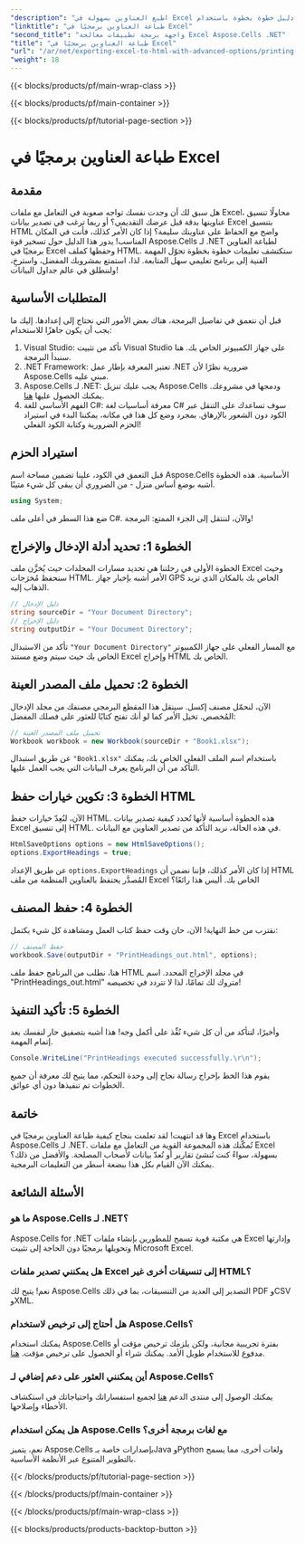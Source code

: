 ```yaml
---
"description": "اطبع العناوين بسهولة في Excel باستخدام دليل خطوة بخطوة باستخدام Aspose.Cells لـ .NET. صدّر بياناتك بدقة إلى HTML وأبهر جمهورك."
"linktitle": "طباعة العناوين برمجيًا في Excel"
"second_title": "واجهة برمجة تطبيقات معالجة Excel Aspose.Cells .NET"
"title": "طباعة العناوين برمجيًا في Excel"
"url": "/ar/net/exporting-excel-to-html-with-advanced-options/printing-headings/"
"weight": 18
---
```


{{< blocks/products/pf/main-wrap-class >}}

{{< blocks/products/pf/main-container >}}

{{< blocks/products/pf/tutorial-page-section >}}

# طباعة العناوين برمجيًا في Excel

## مقدمة
هل سبق لك أن وجدت نفسك تواجه صعوبة في التعامل مع ملفات Excel، محاولًا تنسيق عناوينها بدقة قبل عرضك التقديمي؟ أو ربما ترغب في تصدير بيانات Excel بتنسيق HTML واضح مع الحفاظ على عناوينك سليمة؟ إذا كان الأمر كذلك، فأنت في المكان المناسب! يدور هذا الدليل حول تسخير قوة Aspose.Cells لـ .NET لطباعة العناوين برمجيًا في Excel وحفظها كملف HTML. ستكتشف تعليمات خطوة بخطوة تحوّل المهمة الفنية إلى برنامج تعليمي سهل المتابعة. لذا، استمتع بمشروبك المفضل، واسترخِ، ولننطلق في عالم جداول البيانات!
## المتطلبات الأساسية
قبل أن نتعمق في تفاصيل البرمجة، هناك بعض الأمور التي نحتاج إلى إعدادها. إليك ما يجب أن يكون جاهزًا للاستخدام:
1. Visual Studio: تأكد من تثبيت Visual Studio على جهاز الكمبيوتر الخاص بك. هنا سنبدأ البرمجة.
2. .NET Framework: تعتبر المعرفة بإطار عمل .NET ضرورية نظرًا لأن Aspose.Cells مبني عليه.
3. Aspose.Cells لـ .NET: يجب عليك تنزيل Aspose.Cells ودمجها في مشروعك. يمكنك الحصول عليها [هنا](https://releases.aspose.com/cells/net/).
4. الفهم الأساسي للغة C#: معرفة أساسيات لغة C# سوف تساعدك على التنقل عبر الكود دون الشعور بالإرهاق.
بمجرد وضع كل هذا في مكانه، يمكننا البدء في استيراد الحزم الضرورية وكتابة الكود الفعلي!
## استيراد الحزم
قبل التعمق في الكود، علينا تضمين مساحة اسم Aspose.Cells الأساسية. هذه الخطوة أشبه بوضع أساس منزل - من الضروري أن يبقى كل شيء متينًا.
```csharp
using System;
```
ضع هذا السطر في أعلى ملف C#. والآن، لننتقل إلى الجزء الممتع: البرمجة!
## الخطوة 1: تحديد أدلة الإدخال والإخراج
الخطوة الأولى في رحلتنا هي تحديد مسارات المجلدات حيث يُخزَّن ملف Excel وحيث سنحفظ مُخرَجات HTML. الأمر أشبه بإخبار جهاز GPS الخاص بك بالمكان الذي تريد الذهاب إليه.
```csharp
// دليل الإدخال
string sourceDir = "Your Document Directory";
// دليل الإخراج
string outputDir = "Your Document Directory";
```
تأكد من الاستبدال `"Your Document Directory"` مع المسار الفعلي على جهاز الكمبيوتر الخاص بك حيث سيتم وضع مستند Excel وإخراج HTML الخاص بك.
## الخطوة 2: تحميل ملف المصدر العينة
الآن، لنحمّل مصنف إكسل. سينقل هذا المقطع البرمجي مصنفك من مجلد الإدخال المُخصص. تخيل الأمر كما لو أنك تفتح كتابًا للعثور على فصلك المفضل:
```csharp
// تحميل ملف المصدر العينة
Workbook workbook = new Workbook(sourceDir + "Book1.xlsx");
```
عن طريق استبدال `"Book1.xlsx"` باستخدام اسم الملف الفعلي الخاص بك، يمكنك التأكد من أن البرنامج يعرف البيانات التي يجب العمل عليها.
## الخطوة 3: تكوين خيارات حفظ HTML
الآن، لنُعِدّ خيارات حفظ HTML. هذه الخطوة أساسية لأنها تُحدد كيفية تصدير بيانات Excel إلى تنسيق HTML. في هذه الحالة، نريد التأكد من تصدير العناوين مع البيانات.
```csharp
HtmlSaveOptions options = new HtmlSaveOptions();
options.ExportHeadings = true;
```
عن طريق الإعداد `options.ExportHeadings` إذا كان الأمر كذلك، فإننا نضمن أن HTML المُصدَّر يحتفظ بالعناوين المنظمة من ملف Excel الخاص بك. أليس هذا رائعًا؟
## الخطوة 4: حفظ المصنف
نقترب من خط النهاية! الآن، حان وقت حفظ كتاب العمل ومشاهدة كل شيء يكتمل:
```csharp
// حفظ المصنف
workbook.Save(outputDir + "PrintHeadings_out.html", options);
```
هنا، نطلب من البرنامج حفظ ملف HTML في مجلد الإخراج المحدد. اسم "PrintHeadings_out.html" متروك لك تمامًا، لذا لا تتردد في تخصيصه!
## الخطوة 5: تأكيد التنفيذ
وأخيرًا، لنتأكد من أن كل شيء نُفِّذ على أكمل وجه! هذا أشبه بتصفيق حار لنفسك بعد إتمام المهمة.
```csharp
Console.WriteLine("PrintHeadings executed successfully.\r\n");
```
يقوم هذا الخط بإخراج رسالة نجاح إلى وحدة التحكم، مما يتيح لك معرفة أن جميع الخطوات تم تنفيذها دون أي عوائق.
## خاتمة
وها قد انتهيت! لقد تعلمت بنجاح كيفية طباعة العناوين برمجيًا في Excel باستخدام Aspose.Cells لـ .NET. تُمكّنك هذه المجموعة القوية من التعامل مع ملفات Excel بسهولة، سواءً كنت تُنشئ تقارير أو تُعدّ بيانات لأصحاب المصلحة. والأفضل من ذلك؟ يمكنك الآن القيام بكل هذا ببضعة أسطر من التعليمات البرمجية.
## الأسئلة الشائعة
### ما هو Aspose.Cells لـ .NET؟  
Aspose.Cells for .NET هي مكتبة قوية تسمح للمطورين بإنشاء ملفات Excel وإدارتها وتحويلها برمجيًا دون الحاجة إلى تثبيت Microsoft Excel.
### هل يمكنني تصدير ملفات Excel إلى تنسيقات أخرى غير HTML؟  
نعم! يتيح لك Aspose.Cells التصدير إلى العديد من التنسيقات، بما في ذلك PDF وCSV وXML.
### هل أحتاج إلى ترخيص لاستخدام Aspose.Cells؟  
يمكنك استخدام Aspose.Cells بفترة تجريبية مجانية، ولكن يلزمك ترخيص مؤقت أو مدفوع للاستخدام طويل الأمد. يمكنك شراء أو الحصول على ترخيص مؤقت. [هنا](https://purchase.aspose.com/temporary-license/).
### أين يمكنني العثور على دعم إضافي لـ Aspose.Cells؟  
يمكنك الوصول إلى منتدى الدعم [هنا](https://forum.aspose.com/c/cells/9) لجميع استفساراتك واحتياجاتك في استكشاف الأخطاء وإصلاحها.
### هل يمكن استخدام Aspose.Cells مع لغات برمجة أخرى؟  
نعم، يتميز Aspose.Cells بإصدارات خاصة بـJava وPython ولغات أخرى، مما يسمح بالتطوير المتنوع عبر الأنظمة الأساسية.

{{< /blocks/products/pf/tutorial-page-section >}}

{{< /blocks/products/pf/main-container >}}

{{< /blocks/products/pf/main-wrap-class >}}

{{< blocks/products/products-backtop-button >}}